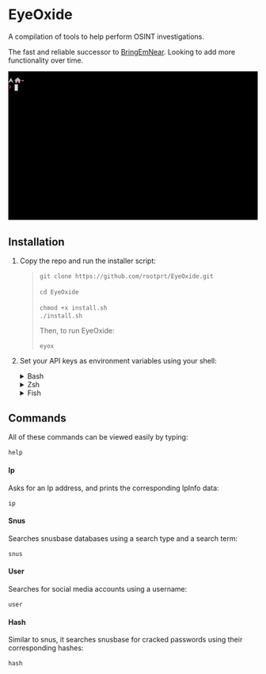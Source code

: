 # EyeOxide
A compilation of tools to help perform OSINT investigations.

The fast and reliable successor to [BringEmNear](https://github.com/rootprt/BringEmNear). Looking to add more functionality over time.

![EyeOxide](preview.gif)

## Installation
1.  Copy the repo and run the installer script:
    
    > ```
    > git clone https://github.com/rootprt/EyeOxide.git
    >  
    > cd EyeOxide
    >  
    > chmod +x install.sh
    > ./install.sh
    > ```
    > Then, to run EyeOxide:
    > ```
    > eyox
    > ```

2.  Set your API keys as environment variables using your shell:

    <details>
    <summary>Bash</summary>
    
    > ```
    > $editor ~/.bashrc
    > ```
    >  
    > In your config file, add the following lines, replacing api_keys as necessary:
    > ```sh
    > export SNUS_API="snusbase_api_key"
    > export IP_API="ipinfo_api_key"
    > ```
    
    </details>
     
    <details>
    <summary>Zsh</summary>
    
    > ```
    > $editor ~/.zshrc
    > ```
    >  
    > In your config file, add the following lines, replacing api_keys as necessary:
    > ```sh
    > export SNUS_API="snusbase_api_key"
    > export IP_API="ipinfo_api_key"
    > ```
    > </details>
    >  
    > <details>
    > <summary>Fish</summary>
    >  
    > ```
    > $editor ~/.config/fish/config.fish
    > ```
    >  
    > In your config file, add the following lines, replacing api_keys as necessary:
    > ```sh
    > set -x SNUS_API 'snusbase_api_key' 
    > set -x IP_API 'ipinfo_api_key'
    > ```
    
    </details>

## Commands
All of these commands can be viewed easily by typing:
```
help
```

#### Ip
Asks for an Ip address, and prints the corresponding IpInfo data:
```
ip 
```

#### Snus
Searches snusbase databases using a search type and a search term:
```
snus
```

#### User
Searches for social media accounts using a username:
```
user
```

#### Hash
Similar to snus, it searches snusbase for cracked passwords using their corresponding hashes:
```
hash 
```
